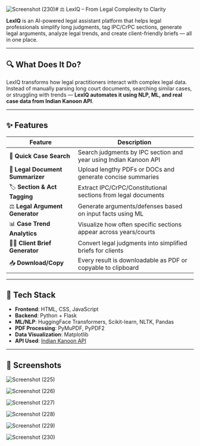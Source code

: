 ![Screenshot (230)](https://github.com/user-attachments/assets/bc2c5930-c900-4e41-8df8-e1599f5eb555)# ⚖️ LexIQ – From Legal Complexity to Clarity

**LexIQ** is an AI-powered legal assistant platform that helps legal professionals simplify long judgments, tag IPC/CrPC sections, generate legal arguments, analyze legal trends, and create client-friendly briefs — all in one place.

---

## 🔍 What Does It Do?

LexIQ transforms how legal practitioners interact with complex legal data. Instead of manually parsing long court documents, searching similar cases, or struggling with trends — **LexIQ automates it using NLP, ML, and real case data from Indian Kanoon API**.

---

## ✨ Features

| Feature | Description |
|--------|-------------|
| 🔎 **Quick Case Search** | Search judgments by IPC section and year using Indian Kanoon API |
| 📄 **Legal Document Summarizer** | Upload lengthy PDFs or DOCs and generate concise summaries |
| 🏷️ **Section & Act Tagging** | Extract IPC/CrPC/Constitutional sections from legal documents |
| ⚖️ **Legal Argument Generator** | Generate arguments/defenses based on input facts using ML |
| 📊 **Case Trend Analytics** | Visualize how often specific sections appear across years/courts |
| 👩‍⚖️ **Client Brief Generator** | Convert legal judgments into simplified briefs for clients |
| 📥 **Download/Copy** | Every result is downloadable as PDF or copyable to clipboard |

---

## 🧠 Tech Stack

- **Frontend**: HTML, CSS, JavaScript
- **Backend**: Python + Flask
- **ML/NLP**: HuggingFace Transformers, Scikit-learn, NLTK, Pandas
- **PDF Processing**: PyMuPDF, PyPDF2
- **Data Visualization**: Matplotlib
- **API Used**: [Indian Kanoon API](https://indiankanoon.org)

---

## 📸 Screenshots

![Screenshot (225)](https://github.com/user-attachments/assets/7679a11b-ffd7-4fba-b3fd-539df09ac010)

![Screenshot (226)](https://github.com/user-attachments/assets/dec1e940-0227-432c-97e7-a8d0b3a3903c)

![Screenshot (227)](https://github.com/user-attachments/assets/fa2a4c41-a9dc-405e-9290-0efb8b16419a)

![Screenshot (228)](https://github.com/user-attachments/assets/33b4ab85-bded-4f76-b372-74c1ddcf7ab0)

![Screenshot (229)](https://github.com/user-attachments/assets/cd792309-145c-4237-8b5c-e51854b83812)

![Screenshot (230)](https://github.com/user-attachments/assets/bcf5047e-08bd-4bda-9ecd-6e3077eabdac)
